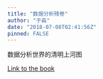 ```yaml
---
title: "数据分析残卷"
author: "于淼"
date: "2018-07-08T02:41:56Z"
pinned: FALSE
---
```


数据分析世界的清明上河图

[Link to the book](https://bookdown.org/yufree/datadown/)
